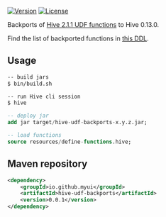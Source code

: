 [![Version](http://img.shields.io/:version-0.0.1-read.svg)](https://oss.sonatype.org/content/repositories/releases/io/github/myui/hive-udf-backports/) [![License](http://img.shields.io/:license-Apache_v2-blue.svg)](https://github.com/apache/incubator-hivemall/blob/master/LICENSE)

Backports of [Hive 2.1.1 UDF functions](https://cwiki.apache.org/confluence/display/Hive/LanguageManual+UDF) to Hive 0.13.0.

Find the list of backported functions in [this DDL](https://github.com/myui/hive-udf-backports/blob/master/resources/define-functions.hive).

## Usage

```sh
-- build jars
$ bin/build.sh

-- run Hive cli session
$ hive
```

```sql
-- deploy jar
add jar target/hive-udf-backports-x.y.z.jar;

-- load functions
source resources/define-functions.hive;
```

## Maven repository

```xml
<dependency>
    <groupId>io.github.myui</groupId>
    <artifactId>hive-udf-backports</artifactId>
    <version>0.0.1</version>
</dependency>
```

